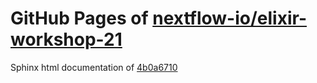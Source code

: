 GitHub Pages of [nextflow-io/elixir-workshop-21](https://github.com/nextflow-io/elixir-workshop-21.git)
===
Sphinx html documentation of [4b0a6710](https://github.com/nextflow-io/elixir-workshop-21/tree/4b0a6710836f23b8ad398c31fb1b2a7149470886)
